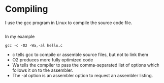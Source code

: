 # Compiling

I use the gcc program in Linux to compile the source code file.

<figure><img src="https://www.gitbook.com/cdn-cgi/image/dpr=2,width=760,onerror=redirect,format=auto/https%3A%2F%2Fcontent.gitbook.com%2Fcontent%2FnH7PRBdRDYCnYIXMxWHP%2Fblobs%2FXbYokwFiQh64Kb9DkdJQ%2Fimage.png" alt=""><figcaption></figcaption></figure>

In my example

```
gcc -c -O2 -Wa,-al hello.c
```

* c tells gcc to compile or assemble source files, but not to link them
* O2 produces more fully optimized code
* Wa tells the compiler to pass the comma-separated list of options which follows it on to the assembler.
* The -al option is an assembler option to request an assembler listing.
